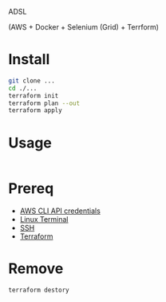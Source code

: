 ADSL

(AWS + Docker + Selenium (Grid) + Terrform)

# Install

```bash
git clone ...
cd ./...
terraform init
terraform plan --out
terraform apply
```

# Usage

```bash
```

# Prereq
- [AWS CLI API credentials](https://docs.aws.amazon.com/cli/latest/userguide/cli-services-iam-create-creds.html)
- [Linux Terminal](https://en.wikipedia.org/wiki/Linux_console)
- [SSH](https://en.wikipedia.org/wiki/Secure_Shell)
- [Terraform](https://en.wikipedia.org/wiki/Terraform_(software))


# Remove

```bash
terraform destory
```
